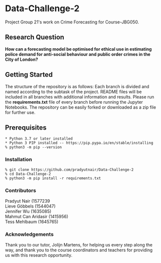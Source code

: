 # Data-Challenge-2
Project Group 21's work on Crime Forecasting for Course-JBG050.

## Research Question 
**How can a forecasting model be optimised for ethical use in estimating police demand for anti-social behaviour and public order crimes in the City of London?**

## Getting Started
The structure of the repository is as follows: Each branch is divided and named according to the subtask of the project. README files will be included in all branches with additional information and results. Please run the **requirements.txt** file of every branch before running the Jupyter Notebooks. The repository can be easily forked or downloaded as a zip file for further use.

## Prerequisites

```
* Python 3.7 or later installed
* Python 3 PIP installed -- https://pip.pypa.io/en/stable/installing
% python3 -m pip --version
```

### Installation

```
% git clone https://github.com/pradyutnair/Data-Challenge-2
% cd Data-Challenge-2
% python3 -m pip install -r requirements.txt
```

### Contributors
Pradyut Nair (1577239 \
Lieve Göbbels (1544047) \
Jennifer Wu (1635085) \
Mahmut Can Aridasir (1415956) \
Tess Mehlbaum (1645765) 

### Acknowledgements
Thank you to our tutor, Jolijn Martens, for helping us every step along the way, and thank you to the course coordinators and teachers for providing us with this research opportunity.
